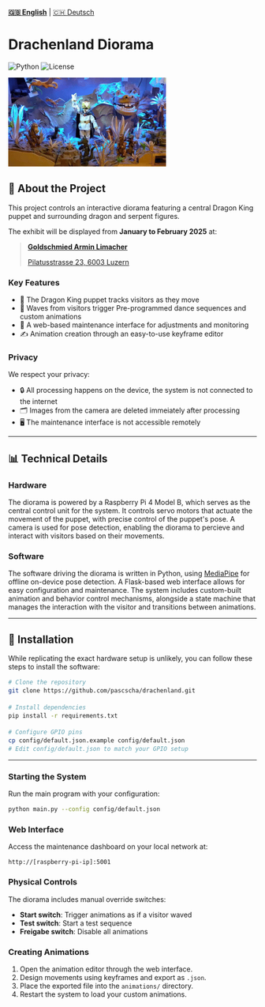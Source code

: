 [**🇬🇧 English**](README.md) | [🇨🇭 Deutsch](README-DE.md)

# Drachenland Diorama  
![Python](https://img.shields.io/badge/python-3.11-blue.svg) ![License](https://img.shields.io/github/license/pascscha/drachenland)  

![Diorama in Action](docs/images/wave.gif)

## 🐲 About the Project
This project controls an interactive diorama featuring a central Dragon King puppet and surrounding dragon and serpent figures.

The exhibit will be displayed from **January to February 2025** at:

> [**Goldschmied Armin Limacher**](https://goldschmied-limacher.ch/kontakt/)
>
> [Pilatusstrasse 23, 6003 Luzern](https://goldschmied-limacher.ch/kontakt/)

### Key Features

- 👀 The Dragon King puppet tracks visitors as they move
- 👋 Waves from visitors trigger Pre-programmed dance sequences and custom animations
- 🔧 A web-based maintenance interface for adjustments and monitoring
- ✍️ Animation creation through an easy-to-use keyframe editor

<!-- [![Watch the Demo](docs/images/video-thumbnail.png)](https://www.youtube.com/watch?v=YOUR_VIDEO_LINK) -->

### Privacy

We respect your privacy:
- 🔒 All processing happens on the device, the system is not connected to the internet
- 🗂️ Images from the camera are deleted immeiately after processing
- 🖥️ The maintenance interface is not accessible remotely

---

## 📊 Technical Details

### Hardware

The diorama is powered by a Raspberry Pi 4 Model B, which serves as the central control unit for the system. It controls servo motors that actuate the movement of the puppet, with precise control of the puppet's pose. A camera is used for pose detection, enabling the diorama to percieve and interact with visitors based on their movements.

### Software

The software driving the diorama is written in Python, using [MediaPipe](https://ai.google.dev/edge/mediapipe/solutions/vision/pose_landmarker) for offline on-device pose detection. A Flask-based web interface allows for easy configuration and maintenance. The system includes custom-built animation and behavior control mechanisms, alongside a state machine that manages the interaction with the visitor and transitions between animations.

---

## 🔧 Installation

While replicating the exact hardware setup is unlikely, you can follow these steps to install the software:

```bash
# Clone the repository
git clone https://github.com/pascscha/drachenland.git

# Install dependencies
pip install -r requirements.txt

# Configure GPIO pins
cp config/default.json.example config/default.json
# Edit config/default.json to match your GPIO setup
```

---

### Starting the System

Run the main program with your configuration:

```bash
python main.py --config config/default.json
```

### Web Interface

Access the maintenance dashboard on your local network at:

```
http://[raspberry-pi-ip]:5001
```

### Physical Controls

The diorama includes manual override switches:
- **Start switch**: Trigger animations as if a visitor waved
- **Test switch**: Start a test sequence
- **Freigabe switch**: Disable all animations

### Creating Animations

1. Open the animation editor through the web interface.
2. Design movements using keyframes and export as `.json`.
3. Place the exported file into the `animations/` directory.
4. Restart the system to load your custom animations.

